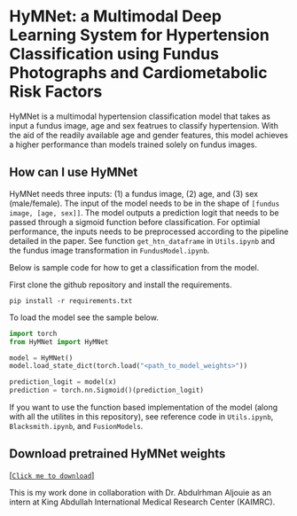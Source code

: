 # HyMNet: a Multimodal Deep Learning System for Hypertension Classification using Fundus Photographs and Cardiometabolic Risk Factors
HyMNet is a multimodal hypertension classification model that takes as input a fundus image, age and sex featrues to classify hypertension. With the aid of the readily available age and gender features, this model achieves a higher performance than models trained solely on fundus images.

## How can I use HyMNet
HyMNet needs three inputs: (1) a fundus image, (2) age, and (3) sex (male/female). The input of the model needs to be in the shape of `[fundus image, [age, sex]]`. The model outputs a prediction logit that needs to be passed through a sigmoid function before classification. For optimial performance, the inputs needs to be preprocessed according to the pipeline detailed in the paper. See function `get_htn_dataframe` in `Utils.ipynb` and the fundus image transformation in `FundusModel.ipynb`.

Below is sample code for how to get a classification from the model.

First clone the github repository and install the requirements.
```
pip install -r requirements.txt
```
To load the model see the sample below.
```python
import torch
from HyMNet import HyMNet

model = HyMNet()
model.load_state_dict(torch.load("<path_to_model_weights>"))

prediction_logit = model(x)
prediction = torch.nn.Sigmoid()(prediction_logit)
```

If you want to use the function based implementation of the model (along with all the utilites in this repository), see reference code in `Utils.ipynb`, `Blacksmith.ipynb`, and `FusionModels`.

## Download pretrained HyMNet weights
[[`Click me to download`]](https://drive.google.com/uc?export=download&id=1Np3QJIAKS1LOo_RwL6lLFWRdyC4ItIB1)

This is my work done in collaboration with Dr. Abdulrhman Aljouie as an intern at King Abdullah International Medical Research Center (KAIMRC).
